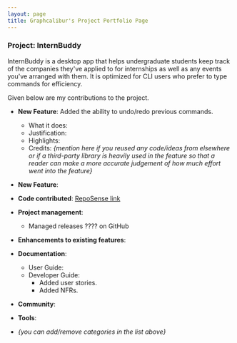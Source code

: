 ```yaml
---
layout: page
title: Graphcalibur's Project Portfolio Page
---
```


### Project: InternBuddy

InternBuddy is a desktop app that helps undergraduate students keep track of the companies they've
applied to for internships as well as any events you've arranged with them. It is optimized for 
CLI users who prefer to type commands for efficiency.

Given below are my contributions to the project.

* **New Feature**: Added the ability to undo/redo previous commands.
  * What it does: 
  * Justification: 
  * Highlights: 
  * Credits: *{mention here if you reused any code/ideas from elsewhere or if a third-party library is heavily used in the feature so that a reader can make a more accurate judgement of how much effort went into the feature}*

* **New Feature**:

* **Code contributed**: [RepoSense link]()

* **Project management**:
  * Managed releases ???? on GitHub

* **Enhancements to existing features**:

* **Documentation**:
  * User Guide:
  * Developer Guide:
    * Added user stories.
    * Added NFRs.

* **Community**:

* **Tools**:

* _{you can add/remove categories in the list above}_
